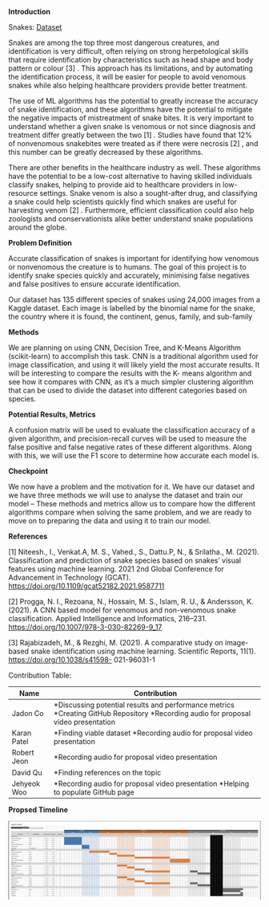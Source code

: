 **Introduction**

Snakes: [Dataset](https://www.kaggle.com/datasets/goelyash/165-different-snakes-species/data)

Snakes are among the top three most dangerous creatures, and identification is very
difficult, often relying on strong herpetological skills that require identification by characteristics
such as head shape and body pattern or colour [3] . This approach has its limitations, and by
automating the identification process, it will be easier for people to avoid venomous snakes
while also helping healthcare providers provide better treatment.

The use of ML algorithms has the potential to greatly increase the accuracy of snake
identification, and these algorithms have the potential to mitigate the negative impacts of
mistreatment of snake bites. It is very important to understand whether a given snake is
venomous or not since diagnosis and treatment differ greatly between the two [1] . Studies have
found that 12% of nonvenomous snakebites were treated as if there were necrosis [2] , and this
number can be greatly decreased by these algorithms.

There are other benefits in the healthcare industry as well. These algorithms have the
potential to be a low-cost alternative to having skilled individuals classify snakes, helping to
provide aid to healthcare providers in low-resource settings. Snake venom is also a sought-after
drug, and classifying a snake could help scientists quickly find which snakes are useful for
harvesting venom [2] . Furthermore, efficient classification could also help zoologists and
conservationists alike better understand snake populations around the globe.



**Problem Definition**

Accurate classification of snakes is important for identifying how venomous or
nonvenomous the creature is to humans. The goal of this project is to identify snake species
quickly and accurately, minimising false negatives and false positives to ensure accurate
identification.

Our dataset has 135 different species of snakes using 24,000 images from a Kaggle dataset. Each
image is labelled by the binomial name for the snake, the country where it is found, the
continent, genus, family, and sub-family



**Methods**

We are planning on using CNN, Decision Tree, and K-Means Algorithm (scikit-learn) to
accomplish this task. CNN is a traditional algorithm used for image classification, and using it
will likely yield the most accurate results. It will be interesting to compare the results with the K-
means algorithm and see how it compares with CNN, as it’s a much simpler clustering algorithm
that can be used to divide the dataset into different categories based on species.



**Potential Results, Metrics**

A confusion matrix will be used to evaluate the classification accuracy of a given
algorithm, and precision-recall curves will be used to measure the false positive and false
negative rates of these different algorithms. Along with this, we will use the F1 score to
determine how accurate each model is.



**Checkpoint**

We now have a problem and the motivation for it. We have our dataset and we have three
methods we will use to analyse the dataset and train our model – These methods and metrics
allow us to compare how the different algorithms compare when solving the same problem, and
we are ready to move on to preparing the data and using it to train our model.


**References**

[1] Niteesh., I., Venkat.A, M. S., Vahed., S., Dattu.P, N., &amp; Srilatha., M. (2021). Classification
and prediction of snake species based on snakes’ visual features using machine learning. 2021
2nd Global Conference for Advancement in Technology (GCAT).
https://doi.org/10.1109/gcat52182.2021.9587711

[2] Progga, N. I., Rezoana, N., Hossain, M. S., Islam, R. U., &amp; Andersson, K. (2021). A CNN
based model for venomous and non-venomous snake classification. Applied Intelligence and
Informatics, 216–231. https://doi.org/10.1007/978-3-030-82269-9_17

[3] Rajabizadeh, M., &amp; Rezghi, M. (2021). A comparative study on image-based snake
identification using machine learning. Scientific Reports, 11(1). https://doi.org/10.1038/s41598-
021-96031-1

Contribution Table:

| Name | Contribution |
| --- | --- |
| Jadon Co | *Discussing potential results and performance metrics *Creating GitHub Repository *Recording audio for proposal video presentation |
| Karan Patel | *Finding viable dataset *Recording audio for proposal video presentation |
| Robert Jeon | *Recording audio for proposal video presentation |
| David Qu | *Finding references on the topic |
| Jehyeok Woo | *Recording audio for proposal video presentation *Helping to populate GitHub page |


**Propsed Timeline**

![Timeline](https://raw.githubusercontent.com/JadonCo101/ML-Project/daniel_test/excelchart.png?token=GHSAT0AAAAAACINH6ZHXVWMZ2FEGFF7TEEWZI4TQHQ)

